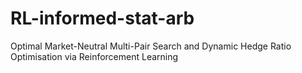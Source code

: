 # RL-informed-stat-arb
 Optimal Market-Neutral Multi-Pair Search and Dynamic Hedge Ratio Optimisation via Reinforcement Learning
